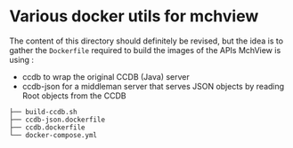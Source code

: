 # Various docker utils for mchview

The content of this directory should definitely be revised, but the idea is to gather the `Dockerfile` required to build the images of the APIs MchView is using :

- ccdb to wrap the original CCDB (Java) server
- ccdb-json for a middleman server that serves JSON objects by reading Root objects from the CCDB


```
├── build-ccdb.sh
├── ccdb-json.dockerfile
├── ccdb.dockerfile
└── docker-compose.yml
```


